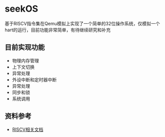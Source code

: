 # seekOS
基于RISCV指令集在Qemu模拟上实现了一个简单的32位操作系统，仅模拟一个hart的运行，目前功能非常简单，有待继续研究和补充

## 目前实现功能
+ 物理内存管理
+ 上下文切换
+ 异常处理
+ 外设中断和定时器中断
+ 异常处理
+ 同步和锁
+ 系统调用

## 资料参考
+ [RISCV相关文档](https://github.com/alexli8/seekOS/tree/main/reference)
